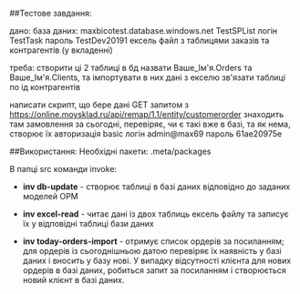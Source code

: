 ##Тестове завдання:

дано:
база даних: maxbicotest.database.windows.net
TestSPList
логін TestTask
пароль TestDev20191
ексель файл з таблицями заказів та контрагентів (у вкладенні)

треба:
створити ці 2 таблиці в бд назвати Ваше_Ім'я.Orders та Ваше_Ім'я.Clients, та імпортувати в них дані з екселю
зв'язати таблиці по ід контрагентів

написати скрипт, що бере дані GET запитом з https://online.moysklad.ru/api/remap/1.1/entity/customerorder
    знаходить там замовлення за сьогодні, перевіряє, чи є такі вже в базі, та як нема, створює їх
авторизація basic
логін admin@max69
пароль 61ae20975e

##Використання:
Необхідні пакети: .meta/packages

В папці src команди invoke:
* **inv db-update** - створює таблиці в базі даних відповідно до заданих моделей ОРМ

* **inv excel-read** - читає дані із двох таблиць ексель файлу та записує їх у відповідні таблиці бази даних

* **inv today-orders-import** - отримує список ордерів за посиланням; для ордерів із сьогоднішньою датою перевіряє їх наявність у базі даних і вносить у базу нові. У випадку відсутності клієнта для нових ордерів в базі даних, робиться запит за посиланням і створюється новий клієнт в базі даних.
